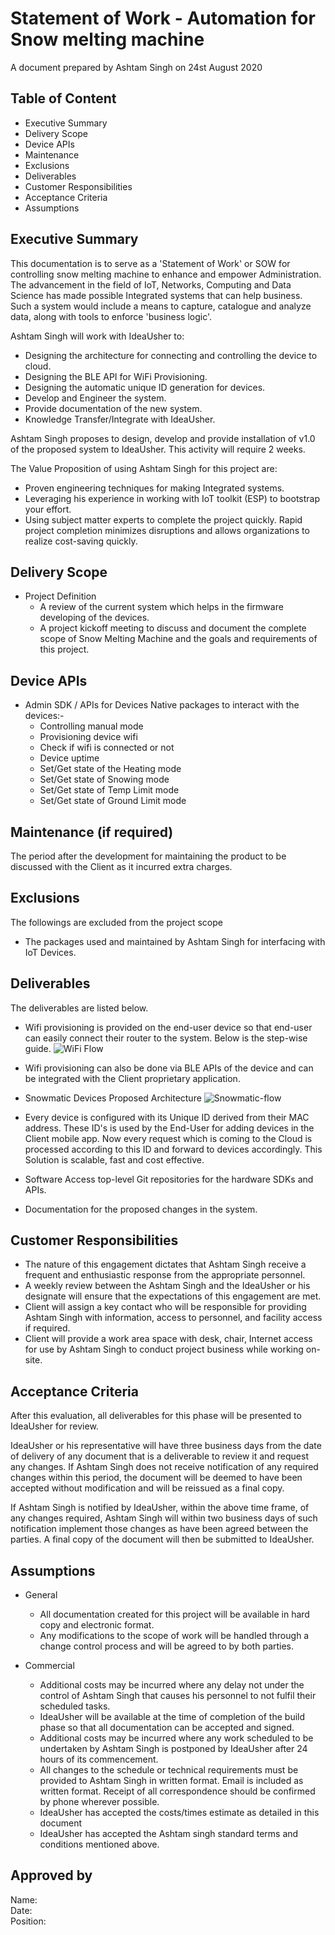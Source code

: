 # Statement of Work - Automation for Snow melting machine

A document prepared by 
Ashtam Singh on 24st August 2020

## Table of Content

* Executive Summary
* Delivery Scope
* Device APIs
* Maintenance
* Exclusions
* Deliverables
* Customer Responsibilities
* Acceptance Criteria
* Assumptions



## Executive Summary
This documentation is to serve as a 'Statement of Work' or SOW for controlling snow melting machine to enhance and empower Administration. The advancement in the field of IoT, Networks, Computing and Data Science has made possible Integrated systems that can help business. Such a system would include a means to capture, catalogue and analyze data, along with tools to enforce 'business logic'.

Ashtam Singh will work with IdeaUsher to:

* Designing the architecture for connecting and controlling the device to cloud.
* Designing the BLE API for WiFi Provisioning.
* Designing the automatic unique ID generation for devices. 
* Develop and Engineer the system.
* Provide documentation of the new system.
* Knowledge Transfer/Integrate with IdeaUsher.

Ashtam Singh proposes to design, develop and provide installation of v1.0 of the proposed system to IdeaUsher.
This activity will require 2 weeks.

The Value Proposition of using Ashtam Singh for this project are:
* Proven engineering techniques for making Integrated systems.
* Leveraging his experience in working with IoT toolkit (ESP) to bootstrap your effort. 
* Using subject matter experts to complete the project quickly. Rapid project completion minimizes disruptions and allows organizations to realize cost-saving quickly.

## Delivery Scope

* Project Definition
    - A review of the current system which helps in the firmware developing of the devices.
    - A project kickoff meeting to discuss and document the complete scope of Snow Melting Machine and the goals and requirements of this project.

## Device APIs

* Admin SDK / APIs for Devices Native packages to interact with the devices:-
    - Controlling manual mode
    - Provisioning device wifi
    - Check if wifi is connected or not
    - Device uptime
    - Set/Get state of the Heating mode
    - Set/Get state of Snowing mode
    - Set/Get state of Temp Limit mode
    - Set/Get state of Ground Limit mode


## Maintenance (if required)
The period after the development for maintaining the product to be discussed with the Client as it incurred extra charges.

## Exclusions
The followings are excluded from the project scope
* The packages used and maintained by Ashtam Singh for interfacing with IoT Devices.

## Deliverables
The deliverables are listed below.

* Wifi provisioning is provided on the end-user device so that end-user can easily connect their router to the system. Below is the step-wise guide. 
![WiFi Flow](https://github.com/ashtam55/Sow_brewing_automation/raw/master/Wifi%20provisioning%20flow.png)
* Wifi provisioning can also be done via BLE APIs of the device and can be integrated with the Client proprietary application.

* Snowmatic Devices Proposed Architecture
![Snowmatic-flow](https://github.com/ashtam55/SOW_SnowMelting_Machine/blob/master/Snowmatic-flow.png)
* Every device is configured with its Unique ID derived from their MAC address. These ID's is used by the End-User for adding devices in the Client mobile app.
Now every request which is coming to the Cloud is processed according to this ID and forward to devices accordingly. This Solution is scalable, fast and cost effective.

* Software
Access top-level Git repositories for the hardware SDKs and APIs.

* Documentation for the proposed changes in the system.


## Customer Responsibilities
* The nature of this engagement dictates that Ashtam Singh receive a frequent and enthusiastic response from the appropriate personnel.
* A weekly review between the Ashtam Singh and the IdeaUsher or his designate will ensure that the expectations of this engagement are met.
* Client will assign a key contact who will be responsible for providing Ashtam Singh with information, access to personnel, and facility access if required.
* Client will provide a work area space with desk, chair, Internet access for use by Ashtam Singh to conduct project business while working on-site.


## Acceptance Criteria
After this evaluation, all deliverables for this phase will be presented to IdeaUsher for review.

IdeaUsher or his representative will have three business days from the date of delivery of any document that is a deliverable to review it and request any changes.  If Ashtam Singh does not receive notification of any required changes within this period, the document will be deemed to have been accepted without modification and will be reissued as a final copy.

If Ashtam Singh is notified by IdeaUsher, within the above time frame, of any changes required, Ashtam Singh will within two business days of such notification implement those changes as have been agreed between the parties.  A final copy of the document will then be submitted to IdeaUsher.

## Assumptions
* General
    * All documentation created for this project will be available in hard copy and electronic format.
    * Any modifications to the scope of work will be handled through a change control process and will be agreed to by both parties.

* Commercial
    * Additional costs may be incurred where any delay not under the control of Ashtam Singh that causes his personnel to not fulfil their scheduled tasks.
    * IdeaUsher will be available at the time of completion of the build phase so that all documentation can be accepted and signed.
    * Additional costs may be incurred where any work scheduled to be undertaken by Ashtam Singh is postponed by IdeaUsher after 24 hours of its commencement.
    * All changes to the schedule or technical requirements must be provided to Ashtam Singh in written format. Email is included as written format. Receipt of all correspondence should be confirmed by phone wherever possible.
    * IdeaUsher has accepted the costs/times estimate as detailed in this document
    * IdeaUsher has accepted the Ashtam singh standard terms and conditions mentioned above.


## Approved by
Name:   
Date:   
Position:   
